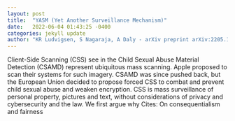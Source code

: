 ```yaml
---
layout: post
title:  "YASM (Yet Another Surveillance Mechanism)"
date:   2022-06-04 01:43:25 -0400
categories: jekyll update
author: "KR Ludvigsen, S Nagaraja, A Daly - arXiv preprint arXiv:2205.14601, 2022"
---
```

Client-Side Scanning (CSS) see in the Child Sexual Abuse Material Detection (CSAMD) represent ubiquitous mass scanning. Apple proposed to scan their systems for such imagery. CSAMD was since pushed back, but the European Union decided to propose forced CSS to combat and prevent child sexual abuse and weaken encryption. CSS is mass surveillance of personal property, pictures and text, without considerations of privacy and cybersecurity and the law. We first argue why  Cites: On consequentialism and fairness